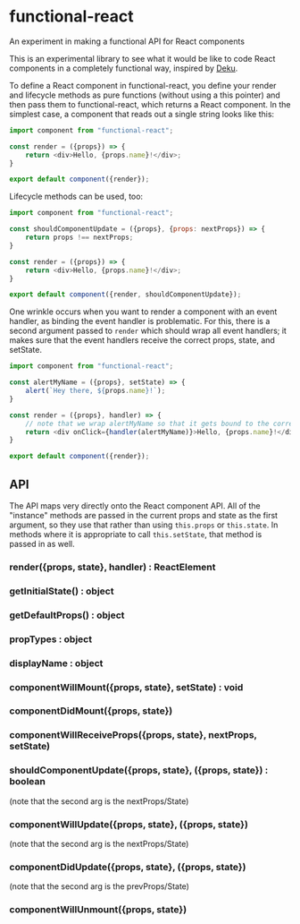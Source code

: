 # functional-react
An experiment in making a functional API for React components

This is an experimental library to see what it would be like to code React components in a completely functional way, inspired by [Deku](https://github.com/dekujs/deku).

To define a React component in functional-react, you define your render and lifecycle methods as pure functions (without using a this pointer) and then pass them to functional-react, which returns a React component. In the simplest case, a component that reads out a single string looks like this:

```javascript
import component from "functional-react";

const render = ({props}) => {
	return <div>Hello, {props.name}!</div>;
} 

export default component({render});
```

Lifecycle methods can be used, too:

```javascript
import component from "functional-react";

const shouldComponentUpdate = ({props}, {props: nextProps}) => {
	return props !== nextProps;
}

const render = ({props}) => {
	return <div>Hello, {props.name}!</div>;
} 

export default component({render, shouldComponentUpdate});
```

One wrinkle occurs when you want to render a component with an event handler, as binding the event handler is problematic. For this, there is a second argument passed to `render` which should wrap all event handlers; it makes sure that the event handlers receive the correct props, state, and setState.

```javascript
import component from "functional-react";

const alertMyName = ({props}, setState) => {
	alert(`Hey there, ${props.name}!`);
}

const render = ({props}, handler) => {
	// note that we wrap alertMyName so that it gets bound to the correct data.
	return <div onClick={handler(alertMyName)}>Hello, {props.name}!</div>;
} 

export default component({render});
```

## API

The API maps very directly onto the React component API. All of the "instance" methods are passed in the current props and state as the first argument, so they use that rather than using `this.props` or `this.state`. In methods where it is appropriate to call `this.setState`, that method is passed in as well.

### render({props, state}, handler) : ReactElement
### getInitialState() : object
### getDefaultProps() : object
### propTypes : object
### displayName : object
### componentWillMount({props, state}, setState) : void
### componentDidMount({props, state})
### componentWillReceiveProps({props, state}, nextProps, setState)
### shouldComponentUpdate({props, state}, ({props, state}) : boolean  
(note that the second arg is the nextProps/State)
### componentWillUpdate({props, state}, ({props, state})
(note that the second arg is the nextProps/State)
### componentDidUpdate({props, state}, ({props, state})
(note that the second arg is the prevProps/State)
### componentWillUnmount({props, state})

